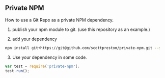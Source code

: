 ## Private NPM

How to use a Git Repo as a private NPM dependency.

1. publish your npm module to git. (use this repository as an example.)

2. add your dependency

```bash
npm install git+https://git@github.com/scottpreston/private-npm.git --save
```
3. Use your dependency in some code.

```javascript
var test = require('private-npm');
test.run();
```
